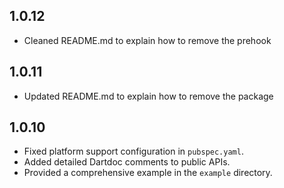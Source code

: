 ## 1.0.12
- Cleaned README.md to explain how to remove the prehook

## 1.0.11
- Updated README.md to explain how to remove the package

## 1.0.10
- Fixed platform support configuration in `pubspec.yaml`.
- Added detailed Dartdoc comments to public APIs.
- Provided a comprehensive example in the `example` directory.
